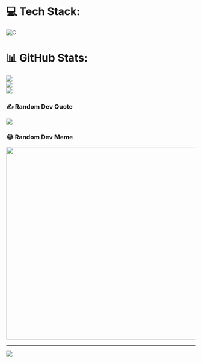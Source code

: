 
# 💻 Tech Stack:
![C](https://img.shields.io/badge/c-%2300599C.svg?style=for-the-badge&logo=c&logoColor=white)
# 📊 GitHub Stats:
![](https://github-readme-stats.vercel.app/api?username=brahimbrabra9&theme=dark&hide_border=false&include_all_commits=false&count_private=false)<br/>
![](https://github-readme-streak-stats.herokuapp.com/?user=brahimbrabra9&theme=dark&hide_border=false)<br/>
![](https://github-readme-stats.vercel.app/api/top-langs/?username=brahimbrabra9&theme=dark&hide_border=false&include_all_commits=false&count_private=false&layout=compact)

### ✍️ Random Dev Quote
![](https://quotes-github-readme.vercel.app/api?type=horizontal&theme=dark)

### 😂 Random Dev Meme
<img src="https://random-memer.herokuapp.com/" width="512px"/>

---
[![](https://visitcount.itsvg.in/api?id=brahimbrabra9&icon=0&color=0)](https://visitcount.itsvg.in)
